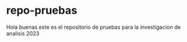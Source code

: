 # repo-pruebas
Hola buenas este es el repositorio de pruebas para la investigacion de analisis 2023
